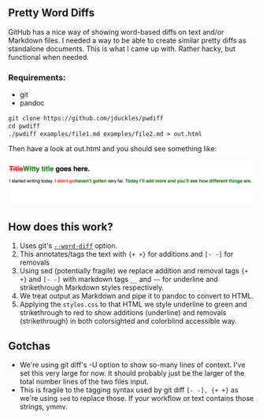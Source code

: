 ## Pretty Word Diffs

GitHub has a nice way of showing word-based diffs on text and/or Markdown files. I needed a way to be able to create similar pretty diffs as standalone documents. This is what I came up with.  Rather hacky, but functional when needed. 

### Requirements:

* git
* pandoc 

```
git clone https://github.com/jduckles/pwdiff
cd pwdiff 
./pwdiff examples/file1.md examples/file2.md > out.html
```
Then have a look at out.html and you should see something like:

![Pretty diffs](https://github.com/jduckles/pwdiff/blob/master/example/output.png?raw=true)

## How does this work?

1. Uses git's [`--word-diff`](https://git-scm.com/docs/git-diff#Documentation/git-diff.txt---word-diffltmodegt) option. 
2. This annotates/tags the text with `{+ +}` for additions and `[- -]` for removals
3. Using sed (potentially fragile) we replace addition and removal tags `{+ +}` and `[- -]` with markdown tags `__` and `~~` for underline and strikethrough Markdown styles respectively.
4. We treat output as Markdown and pipe it to pandoc to convert to HTML. 
5. Applying the `styles.css` to that HTML we style underline to green and strikethrough to red to show additions (underline) and removals (strikethrough) in both colorsighted and colorblind accessible way.

## Gotchas 

* We're using git diff's -U option to show so-many lines of context. I've set this very large for now. It should probably just be the larger of the total number lines of the two files input.
* This is fragile to the tagging syntax used by git diff ``[- -], {+ +}`` as we're using `sed` to replace those. If your workflow or text contains those strings, ymmv.
